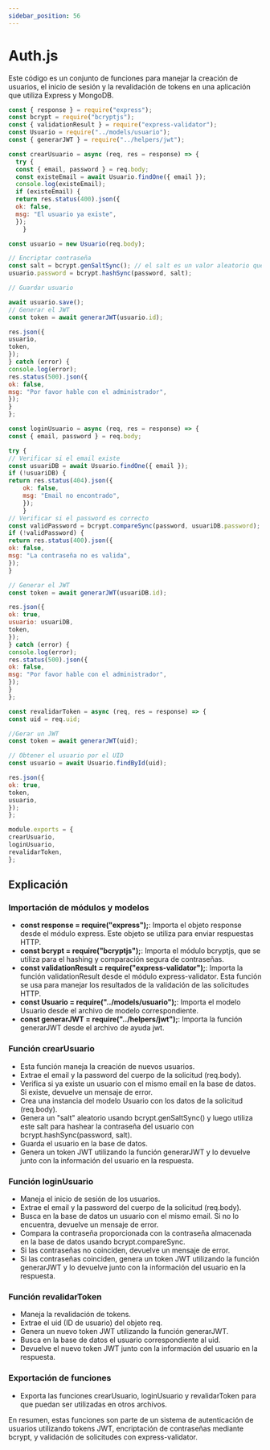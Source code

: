 ```yaml
---
sidebar_position: 56
---
```


# Auth.js

Este código es un conjunto de funciones para manejar la creación de usuarios, el inicio de sesión y la revalidación de tokens en una aplicación que utiliza Express y MongoDB. 

```jsx
const { response } = require("express");
const bcrypt = require("bcryptjs");
const { validationResult } = require("express-validator");
const Usuario = require("../models/usuario");
const { generarJWT } = require("../helpers/jwt");

const crearUsuario = async (req, res = response) => {
  try {
  const { email, password } = req.body;
  const existeEmail = await Usuario.findOne({ email });
  console.log(existeEmail);
  if (existeEmail) {
  return res.status(400).json({
  ok: false,
  msg: "El usuario ya existe",
  });
    }

const usuario = new Usuario(req.body);

// Encriptar contraseña
const salt = bcrypt.genSaltSync(); // el salt es un valor aleatorio que se le agrega a la contraseña para que sea mas dificil de descifrar
usuario.password = bcrypt.hashSync(password, salt);

// Guardar usuario

await usuario.save();
// Generar el JWT
const token = await generarJWT(usuario.id);

res.json({
usuario,
token,
});
} catch (error) {
console.log(error);
res.status(500).json({
ok: false,
msg: "Por favor hable con el administrador",
});
}
};

const loginUsuario = async (req, res = response) => {
const { email, password } = req.body;

try {
// Verificar si el email existe
const usuariDB = await Usuario.findOne({ email });
if (!usuariDB) {
return res.status(404).json({
    ok: false,
    msg: "Email no encontrado",
    });
    }
// Verificar si el password es correcto
const validPassword = bcrypt.compareSync(password, usuariDB.password);
if (!validPassword) {
return res.status(400).json({
ok: false,
msg: "La contraseña no es valida",
});
}

// Generar el JWT
const token = await generarJWT(usuariDB.id);

res.json({
ok: true,
usuario: usuariDB,
token,
});
} catch (error) {
console.log(error);
res.status(500).json({
ok: false,
msg: "Por favor hable con el administrador",
});
}
};

const revalidarToken = async (req, res = response) => {
const uid = req.uid;

//Gerar un JWT
const token = await generarJWT(uid);

// Obtener el usuario por el UID
const usuario = await Usuario.findById(uid);

res.json({
ok: true,
token,
usuario,
});
};

module.exports = {
crearUsuario,
loginUsuario,
revalidarToken,
};
```

## Explicación

### Importación de módulos y modelos

- **const response  = require("express");**: Importa el objeto response desde el módulo express. Este objeto se utiliza para enviar respuestas HTTP.
- **const bcrypt = require("bcryptjs");**: Importa el módulo bcryptjs, que se utiliza para el hashing y comparación segura de contraseñas.
- **const validationResult = require("express-validator");**: Importa la función validationResult desde el módulo express-validator. Esta función se usa para manejar los resultados de la validación de las solicitudes HTTP.
- **const Usuario = require("../models/usuario");**: Importa el modelo Usuario desde el archivo de modelo correspondiente.
- **const generarJWT = require("../helpers/jwt");**: Importa la función generarJWT desde el archivo de ayuda jwt.

### Función crearUsuario

- Esta función maneja la creación de nuevos usuarios.
- Extrae el email y la password del cuerpo de la solicitud (req.body).
- Verifica si ya existe un usuario con el mismo email en la base de datos. Si existe, devuelve un mensaje de error.
- Crea una instancia del modelo Usuario con los datos de la solicitud (req.body).
- Genera un "salt" aleatorio usando bcrypt.genSaltSync() y luego utiliza este salt para hashear la contraseña del usuario con bcrypt.hashSync(password, salt).
- Guarda el usuario en la base de datos.
- Genera un token JWT utilizando la función generarJWT y lo devuelve junto con la información del usuario en la respuesta.

### Función loginUsuario

- Maneja el inicio de sesión de los usuarios.
- Extrae el email y la password del cuerpo de la solicitud (req.body).
- Busca en la base de datos un usuario con el mismo email. Si no lo encuentra, devuelve un mensaje de error.
- Compara la contraseña proporcionada con la contraseña almacenada en la base de datos usando bcrypt.compareSync.
- Si las contraseñas no coinciden, devuelve un mensaje de error.
- Si las contraseñas coinciden, genera un token JWT utilizando la función generarJWT y lo devuelve junto con la información del usuario en la respuesta.

### Función revalidarToken

- Maneja la revalidación de tokens.
- Extrae el uid (ID de usuario) del objeto req.
- Genera un nuevo token JWT utilizando la función generarJWT.
- Busca en la base de datos el usuario correspondiente al uid.
- Devuelve el nuevo token JWT junto con la información del usuario en la respuesta.

### Exportación de funciones

- Exporta las funciones crearUsuario, loginUsuario y revalidarToken para que puedan ser utilizadas en otros archivos.

En resumen, estas funciones son parte de un sistema de autenticación de usuarios utilizando tokens JWT, encriptación de contraseñas mediante bcrypt, y validación de solicitudes con express-validator.
